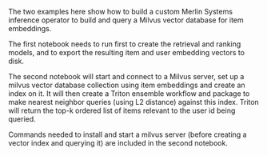 The two examples here show how to build a custom Merlin Systems inference operator to build and query a Milvus vector database for item embeddings.

The first notebook needs to run first to create the retrieval and ranking models, and to export the resulting item and user embedding vectors to disk.

The second notebook will start and connect to a Milvus server, set up a milvus vector database collection using item embeddings and create an index
on it. It will then create a Triton ensemble workflow and package to make nearest neighbor queries (using L2 distance) against this index. Triton
will return the top-k ordered list of items relevant to the user id being queried.

Commands needed to install and start a milvus server (before creating a vector index and querying it) are included in the second notebook.
